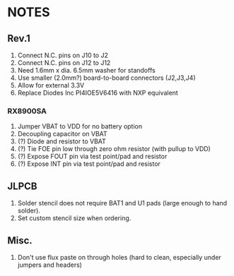 # NOTES

## Rev.1
1. Connect N.C. pins on J10 to J2
2. Connect N.C. pins on J12 to J12
3. Need 1.6mm x dia. 6.5mm washer for standoffs
4. Use smaller (2.0mm?) board-to-board connectors (J2,J3,J4)
5. Allow for external 3.3V
6. Replace Diodes Inc PI4IOE5V6416 with NXP equivalent

### RX8900SA
1. Jumper VBAT to VDD for no battery option
2. Decoupling capacitor on VBAT
3. (?) Diode and resistor to VBAT
4. (?) Tie FOE pin low through zero ohm resistor (with pullup to VDD)
5. (?) Expose FOUT pin via test point/pad and resistor
6. (?) Expose INT  pin via test point/pad and resistor

## JLPCB
1. Solder stencil does not require BAT1 and U1 pads (large enough to hand solder).
2. Set custom stencil size when ordering.

## Misc.
1. Don't use flux paste on through holes (hard to clean, especially under jumpers and headers)